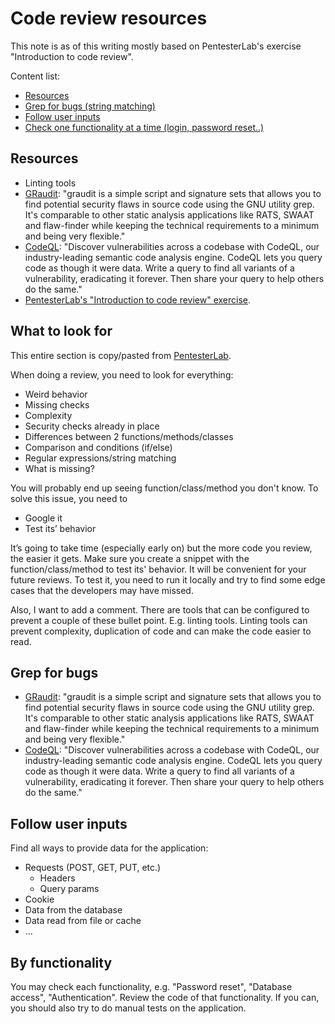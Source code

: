 # Code review resources

This note is as of this writing mostly based on PentesterLab's exercise 
"Introduction to code review". 

Content list:
* [Resources](#resources)
* [Grep for bugs (string matching)](#grep-for-bugs)
* [Follow user inputs](#follow-user-inputs)
* [Check one functionality at a time (login, password reset..)](#by-functionality)

## Resources
* Linting tools 
* [GRaudit](https://github.com/wireghoul/graudit): "graudit is a simple script 
and signature sets that allows you to find potential security flaws in source 
code using the GNU utility grep. It's comparable to other static analysis 
applications like RATS, SWAAT and flaw-finder while keeping the technical 
requirements to a minimum and being very flexible."
* [CodeQL](https://securitylab.github.com/tools/codeql): "Discover
vulnerabilities across a codebase with CodeQL, our industry-leading semantic 
code analysis engine. CodeQL lets you query code as though it were data. Write 
a query to find all variants of a vulnerability, eradicating it forever. Then 
share your query to help others do the same."
* [PentesterLab's "Introduction to code review" exercise](https://pentesterlab.com/exercises/codereview/course/#what-to-look-for).

## What to look for
This entire section is copy/pasted from 
[PentesterLab](https://pentesterlab.com/exercises/codereview/course).

When doing a review, you need to look for everything:

* Weird behavior
* Missing checks
* Complexity
* Security checks already in place
* Differences between 2 functions/methods/classes
* Comparison and conditions (if/else)
* Regular expressions/string matching
* What is missing?

You will probably end up seeing function/class/method you don't know. To solve this issue, you need to

* Google it
* Test its’ behavior

It’s going to take time (especially early on) but the more code you review, the 
easier it gets. Make sure you create a snippet with the function/class/method 
to test its' behavior. It will be convenient for your future reviews. To test 
it, you need to run it locally and try to find some edge cases that the 
developers may have missed.

Also, I want to add a comment. There are tools that can be configured to 
prevent a couple of these bullet point. E.g. linting tools. Linting tools can
prevent complexity, duplication of code and can make the code easier to read.

## Grep for bugs
* [GRaudit](https://github.com/wireghoul/graudit): "graudit is a simple script 
and signature sets that allows you to find potential security flaws in source 
code using the GNU utility grep. It's comparable to other static analysis 
applications like RATS, SWAAT and flaw-finder while keeping the technical 
requirements to a minimum and being very flexible."
* [CodeQL](https://securitylab.github.com/tools/codeql): "Discover
vulnerabilities across a codebase with CodeQL, our industry-leading semantic 
code analysis engine. CodeQL lets you query code as though it were data. Write 
a query to find all variants of a vulnerability, eradicating it forever. Then 
share your query to help others do the same."

## Follow user inputs
Find all ways to provide data for the application:
* Requests (POST, GET, PUT, etc.)
	* Headers
	* Query params
* Cookie
* Data from the database
* Data read from file or cache
* ...

## By functionality
You may check each functionality, e.g. "Password reset", "Database access", 
"Authentication". Review the code of that functionality. If you can, you should
also try to do manual tests on the application. 

